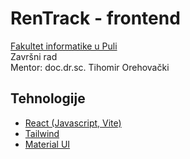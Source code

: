 # RenTrack - frontend

[Fakultet informatike u Puli](https://fipu.unipu.hr/) <br>
Završni rad <br>
Mentor: doc.dr.sc. Tihomir Orehovački

## Tehnologije

- [React (Javascript, Vite)](https://vitejs.dev/)
- [Tailwind](https://tailwindcss.com/)
- [Material UI](https://mui.com/)
